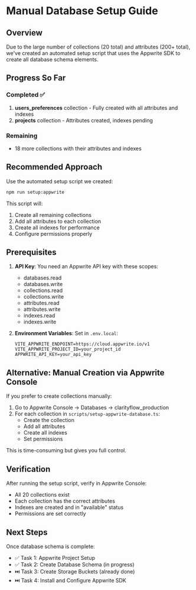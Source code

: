 # Manual Database Setup Guide

## Overview

Due to the large number of collections (20 total) and attributes (200+ total), we've created an automated setup script that uses the Appwrite SDK to create all database schema elements.

## Progress So Far

### Completed ✅
1. **users_preferences** collection - Fully created with all attributes and indexes
2. **projects** collection - Attributes created, indexes pending

### Remaining
- 18 more collections with their attributes and indexes

## Recommended Approach

Use the automated setup script we created:

```bash
npm run setup:appwrite
```

This script will:
1. Create all remaining collections
2. Add all attributes to each collection
3. Create all indexes for performance
4. Configure permissions properly

## Prerequisites

1. **API Key**: You need an Appwrite API key with these scopes:
   - databases.read
   - databases.write
   - collections.read
   - collections.write
   - attributes.read
   - attributes.write
   - indexes.read
   - indexes.write

2. **Environment Variables**: Set in `.env.local`:
   ```env
   VITE_APPWRITE_ENDPOINT=https://cloud.appwrite.io/v1
   VITE_APPWRITE_PROJECT_ID=your_project_id
   APPWRITE_API_KEY=your_api_key
   ```

## Alternative: Manual Creation via Appwrite Console

If you prefer to create collections manually:

1. Go to Appwrite Console → Databases → clarityflow_production
2. For each collection in `scripts/setup-appwrite-database.ts`:
   - Create the collection
   - Add all attributes
   - Create all indexes
   - Set permissions

This is time-consuming but gives you full control.

## Verification

After running the setup script, verify in Appwrite Console:
- All 20 collections exist
- Each collection has the correct attributes
- Indexes are created and in "available" status
- Permissions are set correctly

## Next Steps

Once database schema is complete:
- ✅ Task 1: Appwrite Project Setup
- ✅ Task 2: Create Database Schema (in progress)
- ⏭️ Task 3: Create Storage Buckets (already done)
- ⏭️ Task 4: Install and Configure Appwrite SDK

